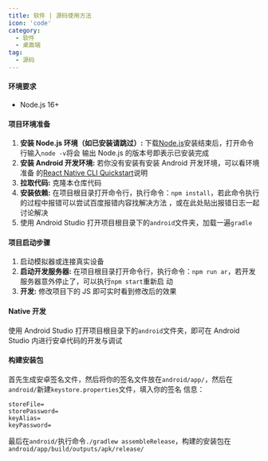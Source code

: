 ```yaml
---
title: 软件 | 源码使用方法
icon: 'code'
category:
  - 软件
  - 桌面端
tag:
  - 源码
---
```


#### 环境要求

- Node.js 16+

#### 项目环境准备

1. **安装 Node.js 环境（如已安装请跳过）:** 下载[Node.js](https://nodejs.org/en/)安装结束后，打开命令行输入`node -v`将会
   输出 Node.js 的版本号即表示已安装完成
2. **安装 Android 开发环境:** 若你没有安装有安装 Android 开发环境，可以看环境准备
   的[React Native CLI Quickstart](https://reactnative.dev/docs/environment-setup)说明
3. **拉取代码:** 克隆本仓库代码
4. **安装依赖:** 在项目根目录打开命令行，执行命令：`npm install`，若此命令执行的过程中报错可以尝试百度报错内容找解决方法
   ，或在此处贴出报错日志一起讨论解决
5. 使用 Android Studio 打开项目根目录下的`android`文件夹，加载一遍`gradle`

#### 项目启动步骤

1. 启动模拟器或连接真实设备
2. **启动开发服务器:** 在项目根目录打开命令行，执行命令：`npm run ar`，若开发服务器意外停止了，可以执行`npm start`重新启
   动
3. **开发:** 修改项目下的 JS 即可实时看到修改后的效果

#### Native 开发

使用 Android Studio 打开项目根目录下的`android`文件夹，即可在 Android Studio 内进行安卓代码的开发与调试

#### 构建安装包

首先生成安卓签名文件，然后将你的签名文件放在`android/app/`，然后在`android/`新建`keystore.properties`文件，填入你的签名
信息：

```properties
storeFile=
storePassword=
keyAlias=
keyPassword=
```

最后在`android/`执行命令`./gradlew assembleRelease`，构建的安装包在`android/app/build/outputs/apk/release/`
